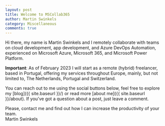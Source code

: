 ```yaml
---
layout: post
title: Welcome to MSCollab365
author: Martin Swinkels
category: Miscellaneous
comments: true
---
```


Hi there, my name is Martin Swinkels and I remotely collaborate with teams on cloud development, app development, and Azure DevOps Automation, experienced on Microsoft Azure, Microsoft 365, and Microsoft Power Platform.

<div class="important">
    <p><strong>Important</strong>: As of February 2023 I will start as a remote (hybrid) freelancer, based in Portugal, offering my services throughout Europe, mainly, but not limited to, The Netherlands, Portugal and Switzerland.</p>
</div>

You can reach out to me using the social buttons below, feel free to explore my [blog]({{ site.baseurl }}/) or read more [about me]({{ site.baseurl }}/about). If you’ve got a question about a post, just leave a comment.

Please, contact me and find out how I can increase the productivity of your team.  
Martin Swinkels

<!--
For more instructions head over to the [Jekyll Now repository](https://github.com/barryclark/jekyll-now) on GitHub.
-->
